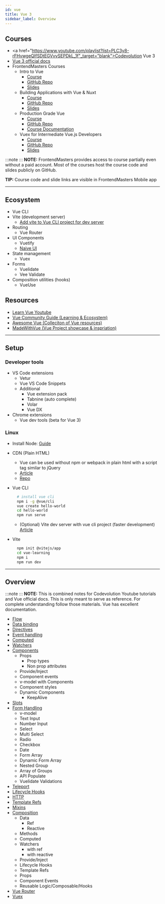```yaml
---
id: vue
title: Vue 3
sidebar_label: Overview
---
```


## Courses

- <a href="https://www.youtube.com/playlist?list=PLC3y8-rFHvwgeQIfSDtEGVvvSEPDkL_1f"_target="blank">Codevolution Vue 3</a>
- <a href="https://v3.vuejs.org/" _target="blank">Vue 3 official docs</a>
- FrontendMasters Courses
  - Intro to Vue
    - <a href="https://frontendmasters.com/courses/vue-3" _target="blank">Course</a>
    - <a href="https://github.com/sdras/intro-to-vue" _target="blank">GitHub Repo</a>
    - <a href="https://github.com/sdras/intro-to-vue#slides" _target="blank">Slides</a>
  - Building Applications with Vue & Nuxt
    - <a href="https://frontendmasters.com/courses/vue-nuxt-apps" _target="blank">Course</a>
    - <a href="https://github.com/sdras/building-web-apps-with-vue" _target="blank">GitHub Repo</a>
    - <a href="https://github.com/sdras/building-web-apps-with-vue#slides" _target="blank">Slides</a>
  - Production Grade Vue
    - <a href="https://frontendmasters.com/courses/production-vue" _target="blank">Course</a>
    - <a href="https://github.com/bencodezen/production-grade-vue" _target="blank">GitHub Repo</a>
    - <a href="https://production-grade-vue.bencodezen.io" _target="blank">Course Documentation</a>
  - Vuex for Intermediate Vue.js Developers
    - <a href="https://frontendmasters.com/courses/vuex" _target="blank">Course</a>
    - <a href="https://github.com/shortdiv/frontend-masters-vuex" _target="blank">GitHub Repo</a>
    - <a href="https://github.com/shortdiv/frontend-masters-vuex#slides" _target="blank">Slides</a>

:::note
:::
**NOTE:** FrontendMasters provides access to course partially even without a paid account. Most of the courses host the course code and slides publicly on GitHub.

**TIP:** Course code and slide links are visible in FrontendMasters Mobile app

---

## Ecosystem

- Vue CLI
- Vite (development server)
  - <a href="https://wildermuth.com/2021/01/10/Vite-for-Existing-Vue-CLI-Projects" _target="blank">Add vite to Vue CLI project for dev server</a>
- Routing
  - Vue Router
- UI Components
  - Vuetify
  - <a href="https://www.naiveui.com">Naive UI</a>
- State management
  - Vuex
- Forms
  - Vuelidate
  - Vee Validate
- Composition utilities (hooks)
  - VueUse

## Resources

- <a href="https://www.youtube.com/channel/UCgmcPHueYRarnCkihtNIRlw" _target="blank">Learn Vue Youtube</a>
- <a href="https://vue-community.org" _target="blank">Vue Community Guide (Learning & Ecosystem)</a>
- <a href="https://github.com/vuejs/awesome-vue" _target="blank">Awesome Vue (Colleciton of Vue resources)</a>
- <a href="https://madewithvuejs.com" _target="blank">MadeWithVue (Vue Project showcase & inspriation)</a>

---

## Setup

### Developer tools

- VS Code extensions
  - Vetur
  - Vue VS Code Snippets
  - Additional
    - Vue extension pack
    - Tabnine (auto complete)
    - Volar
    - Vue DX
- Chrome extensions
  - Vue dev tools (beta for Vue 3)

### Linux

- Install Node: [Guide](../../languages/node/node)
- CDN (Plain HTML)
  - Vue can be used without npm or webpack in plain html with a script tag similar to jQuery
  - <a href="https://www.smashingmagazine.com/2018/02/jquery-vue-javascript/" _target="blank">Article</a>
  - <a href="https://github.com/Pranay-Tej/vue-plain-html" _target="blank">Repo</a>
- Vue CLI

  ```bash
    # install vue cli
    npm i -g @vue/cli
    vue create hello-world
    cd hello-world
    npm run serve
  ```

  - (Optional) Vite dev server with vue cli project (faster development) <a href="https://wildermuth.com/2021/01/10/Vite-for-Existing-Vue-CLI-Projects" _target="blank">Article</a>

- Vite

  ```bash
    npm init @vitejs/app
    cd vue-learning
    npm i
    npm run dev
  ```

---

## Overview

:::note
:::
**NOTE:** This is combined notes for Codevolution Youtube tutorials and Vue official docs. This is only meant to serve as reference. For complete understanding follow those materials. Vue has excellent documentation.

- [Flow](vue-flow)
- [Data binding](vue-data-binding)
- [Directives](vue-directives)
- [Event handling](vue-event-handling)
- [Computed](vue-computed)
- [Watchers](vue-watchers)
- [Components](vue-components)
  - Props
    - Prop types
    - Non prop attributes
  - Provide/Inject
  - Component events
  - v-model with Components
  - Component styles
  - Dynamic Components
    - KeepAlive
- [Slots](vue-slots)
- [Form Handling](vue-form-handling)
  - v-model
  - Text Input
  - Number Input
  - Select
  - Multi Select
  - Radio
  - Checkbox
  - Date
  - Form Array
  - Dynamic Form Array
  - Nested Group
  - Array of Groups
  - API Populate
  - Vuelidate Validations
- [Teleport](vue-teleport)
- [Lifecycle Hooks](vue-lifecycle-hooks)
- [HTTP](vue-http)
- [Template Refs](vue-template-refs)
- [Mixins](vue-mixin)
- [Composition](vue-composition)
  - Data
    - Ref
    - Reactive
  - Methods
  - Computed
  - Watchers
    - with ref
    - with reactive
  - Provide/Inject
  - Lifecycle Hooks
  - Template Refs
  - Props
  - Component Events
  - Reusable Logic/Composable/Hooks
- [Vue Router](vue-router)
- [Vuex](vuex)
